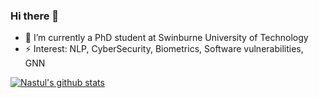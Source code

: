 ### Hi there 👋

<!--
**NasTul/NasTul** is a ✨ _special_ ✨ repository because its `README.md` (this file) appears on your GitHub profile.

Here are some ideas to get you started:

- 🔭 I’m currently working on ...
- 🌱 I’m currently learning ...
- 👯 I’m looking to collaborate on ...
- 🤔 I’m looking for help with ...
- 💬 Ask me about ...
- 📫 How to reach me: ...
- 😄 Pronouns: ...
- ⚡ Fun fact: ...
-->
- 🔭 I’m currently a PhD student at Swinburne University of Technology
- ⚡ Interest: NLP, CyberSecurity, Biometrics, Software vulnerabilities, GNN

[![Nastul's github stats](https://github-readme-stats.vercel.app/api?username=Nastul&count_private=true&show_icons=true&theme=radical)](https://github.com/NasTul)

